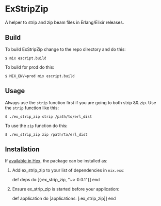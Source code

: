 # ExStripZip

A helper to strip and zip beam files in Erlang/Elixir releases.

## Build

To build ExStripZip change to the repo directory and do this:

```
$ mix escript.build
```

To build for prod do this:

```
$ MIX_ENV=prod mix escript.build
```

## Usage

Always use the `strip` function first if you are going to both strip && zip. 
Use the `strip` function like this:

```
$ ./ex_strip_zip strip /path/to/erl_dist
```

To use the `zip` function do this:

```
$ ./ex_strip_zip zip /path/to/erl_dist
```

## Installation

If [available in Hex](https://hex.pm/docs/publish), the package can be installed as:

  1. Add ex_strip_zip to your list of dependencies in `mix.exs`:

        def deps do
          [{:ex_strip_zip, "~> 0.0.1"}]
        end

  2. Ensure ex_strip_zip is started before your application:

        def application do
          [applications: [:ex_strip_zip]]
        end
